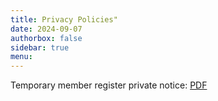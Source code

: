 ```yaml
---
title: Privacy Policies"
date: 2024-09-07
authorbox: false
sidebar: true
menu:
---
```


Temporary member register private notice: [PDF](temporary_member_register_privacy_notice.pdf)



